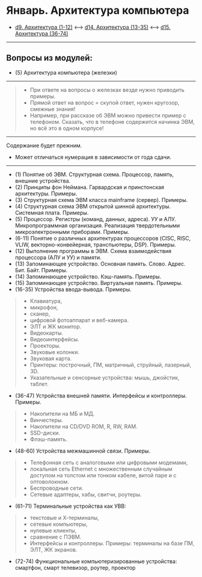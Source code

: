 # Январь. Архитектура компьютера

- [d9. Архитектура (1-12)](https://mai-806.github.io/fund-wiki/1sem/day9.html) <--> [d14. Архитектура (13-35)](https://mai-806.github.io/fund-wiki/1sem/day14.html) <--> [d15. Архитектура (36-74)](https://mai-806.github.io/fund-wiki/1sem/day15.html)

***

## Вопросы из модулей:

* (5) Архитектура компьютера (железки)

***

> - При ответе на вопросы о железках везде нужно приводить примеры. 
> - Прямой ответ на вопрос = скупой ответ, нужен кругозор, смежные знания!
> - Например, при рассказе об ЭВМ можно привести пример с телефоном. Сказать, что в телефоне содержится начинка ЭВМ, но всё это в одном корпусе!

***

Содержание будет прежним.
- Может отличаться нумерация в зависимости от года сдачи.

***
* (1) Понятие об ЭВМ. Структурная схема. Процессор, память, внешние устройства.  
* (2) Принципы фон Неймана. Гарвардская и принстонская архитектуры. Примеры.  
* (3) Структурная схема ЭВМ класса mainframe (сервер). Примеры.  
* (4) Структурная схема ЭВМ открытой шинной архитектуры. Системная плата. Примеры.  
* (5) Процессор. Регистры (команд, данных, адреса). УУ и АЛУ. Микропрограммная организация. Реализация твердотельными микроэлектронными приборами. Примеры.  
* (6-11) Понятие о различных архитектурах процессоров (CISC, RISC, VLIW, векторно-конвейерная, транспьютеры, DSP). Примеры.  
* (12) Выполнение программы в ЭВМ. Схема взаимодействия процессора (АЛУ и УУ) и памяти.  
* (13) Запоминающее устройство. Основная память. Слово. Адрес. Бит. Байт. Примеры.  
* (14) Запоминающее устройство. Кэш-память. Примеры.  
* (15) Запоминающее устройство. Виртуальная память. Примеры.  
* (16-35) Устройства ввода-вывода. Примеры.

> - Клавиатура,
> - микрофон,
> - сканер, 
> - цифровой фотоаппарат и веб-камера. 
> - ЭЛТ и ЖК монитор. 
> - Видеокарты. 
> - Видеоинтерфейсы. 
> - Проекторы. 
> - Звуковые колонки. 
> - Звуковая карта.
> - Принтеры: построчный, ПМ, матричный, струйный, лазерный, 3D.  
> - Указательные и сенсорные устройства: мышь, джойстик, таблет.  

* (36-47) Устройства внешней памяти. Интерфейсы и контроллеры. Примеры.

> - Накопители на МБ и МД.
> - Винчестеры.
> - Накопители на CD/DVD ROM, R, RW, RAM. 
> - SSD-диски. 
> - Флэш-память.  

* (48-60) Устройства межмашинной связи. Примеры.
> - Телефонная сеть с аналоговыми или цифровыми модемами,
> - локальная сеть Ethernet с множественным случайным доступом на толстом или тонком кабеле, витой паре и с оптоволокном.
> - Беспроводные сети. 
> - Сетевые адаптеры, хабы, свитчи, роутеры.  


* (61-71) Терминальные устройства как УВВ: 
> - текстовые и Х-терминалы, 
> - сетевые компьютеры, 
> - нулевые клиенты, 
> - сравнение с ПЭВМ. 
> - Интерфейсы и контроллеры. Примеры: терминалы на базе ПМ, ЭЛТ, ЖК экранов.  

* (72-74) Функциональные компьютеризированные устройства: смартфон, смарт телевизор, роутер, проектор
